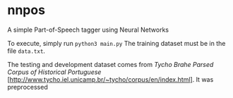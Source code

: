 # nnpos
A simple Part-of-Speech tagger using Neural Networks

To execute, simply run `python3 main.py`
The training dataset must be in the file `data.txt`.

The testing and development dataset comes from _Tycho Brahe Parsed Corpus of Historical Portuguese_ [http://www.tycho.iel.unicamp.br/~tycho/corpus/en/index.html]. It was preprocessed